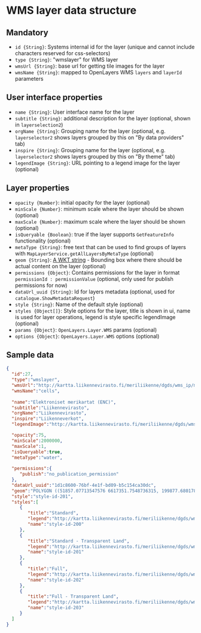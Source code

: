 # WMS layer data structure

## Mandatory

* `id {String}`: Systems internal id for the layer (unique and cannot include characters reserved for css-selectors)
* `type {String}`: "wmslayer" for WMS layer
* `wmsUrl {String}`: base url for getting tile images for the layer
* `wmsName {String}`: mapped to OpenLayers WMS `layers` and `layerId` parameters

## User interface properties

* `name {String}`: User interface name for the layer
* `subtitle {String}`: additional description for the layer (optional, shown in `layerselection2`)
* `orgName {String}`: Grouping name for the layer (optional, e.g. `layerselector2` shows layers grouped by this on "By data providers" tab)
* `inspire {String}`: Grouping name for the layer (optional, e.g. `layerselector2` shows layers grouped by this on "By theme" tab)
* `legendImage {String}`: URL pointing to a legend image for the layer (optional)

## Layer properties

* `opacity {Number}`: initial opacity for the layer (optional)
* `minScale {Number}`: minimum scale where the layer should be shown (optional)
* `maxScale {Number}`: maximum scale where the layer should be shown (optional)
* `isQueryable {Boolean}`: true if the layer supports `GetFeatureInfo` functionality (optional)
* `metaType {String}`: free text that can be used to find groups of layers with `MapLayerService.getAllLayersByMetaType` (optional)
* `geom {String}`: [A WKT string](​http://dev.openlayers.org/docs/files/OpenLayers/Format/WKT-js.html) - Bounding box where there should be actual content on the layer (optional)
* `permissions {Object}`: Contains permissions for the layer in format `permissionId : permissionValue` (optional, only used for publish permissions for now)
* `dataUrl_uuid {String}`: Id for layers metadata (optional, used for `catalogue.ShowMetadataRequest`)
* `style {String}`: Name of the default style (optional)
* `styles {Object[]}`: Style options for the layer, title is shown in ui, name is used for layer operations, legend is style specific legendImage (optional)
* `params {Object}`: `OpenLayers.Layer.WMS` params (optional)
* `options {Object}`: `OpenLayers.Layer.WMS` options (optional)

## Sample data
```json
{
  "id":27,
  "type":"wmslayer",
  "wmsUrl":"http://kartta.liikennevirasto.fi/meriliikenne/dgds/wms_ip/merikartta",
  "wmsName":"cells",
  
  "name":"Elektroniset merikartat (ENC)",
  "subtitle":"Liikennevirasto",
  "orgName":"Liikennevirasto",
  "inspire":"Liikenneverkot",
  "legendImage":"http://kartta.liikennevirasto.fi/meriliikenne/dgds/wms_ip/merikartta?SERVICE=WMS&VERSION=1.1.1&REQUEST=GetLegendGraphic&LAYER=cells&STYLE=style-id-203&FORMAT=image/png&WIDTH=200&HEIGHT=402",

  "opacity":75,
  "minScale":2000000,
  "maxScale":1,
  "isQueryable":true,
  "metaType":"water",
  
  "permissions":{
     "publish":"no_publication_permission"
  },
  "dataUrl_uuid":"1d1c8600-76bf-4e1f-bd09-b5c154ca30dc",
  "geom":"POLYGON ((51857.07713547576 6617351.7548736315, 199877.68017894187 7795699.643159997, 674163.7062640898 7782724.689402027, 759905.4332841737 6599589.557011408, 51857.07713547576 6617351.7548736315))",
  "style":"style-id-201",
  "styles":[
     {
        "title":"Standard",
        "legend":"http://kartta.liikennevirasto.fi/meriliikenne/dgds/wms_ip/merikartta?SERVICE=WMS&VERSION=1.1.1&REQUEST=GetLegendGraphic&LAYER=cells&STYLE=style-id-200&FORMAT=image/png&WIDTH=200&HEIGHT=402",
        "name":"style-id-200"
     },
     {
        "title":"Standard - Transparent Land",
        "legend":"http://kartta.liikennevirasto.fi/meriliikenne/dgds/wms_ip/merikartta?SERVICE=WMS&VERSION=1.1.1&REQUEST=GetLegendGraphic&LAYER=cells&STYLE=style-id-201&FORMAT=image/png&WIDTH=200&HEIGHT=402",
        "name":"style-id-201"
     },
     {
        "title":"Full",
        "legend":"http://kartta.liikennevirasto.fi/meriliikenne/dgds/wms_ip/merikartta?SERVICE=WMS&VERSION=1.1.1&REQUEST=GetLegendGraphic&LAYER=cells&STYLE=style-id-202&FORMAT=image/png&WIDTH=200&HEIGHT=402",
        "name":"style-id-202"
     },
     {
        "title":"Full - Transparent Land",
        "legend":"http://kartta.liikennevirasto.fi/meriliikenne/dgds/wms_ip/merikartta?SERVICE=WMS&VERSION=1.1.1&REQUEST=GetLegendGraphic&LAYER=cells&STYLE=style-id-203&FORMAT=image/png&WIDTH=200&HEIGHT=402",
        "name":"style-id-203"
     }
  ]
}
```